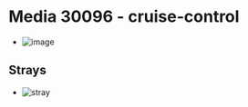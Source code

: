 # Media 30096 - cruise-control

- ![image](https://valkyrie.cdn.ifixit.com/media/2019/06/18101452/cruise-control.jpg)

## Strays
- ![stray](https://valkyrie.cdn.ifixit.com/media/2019/06/18101452/check-engine.jpg)